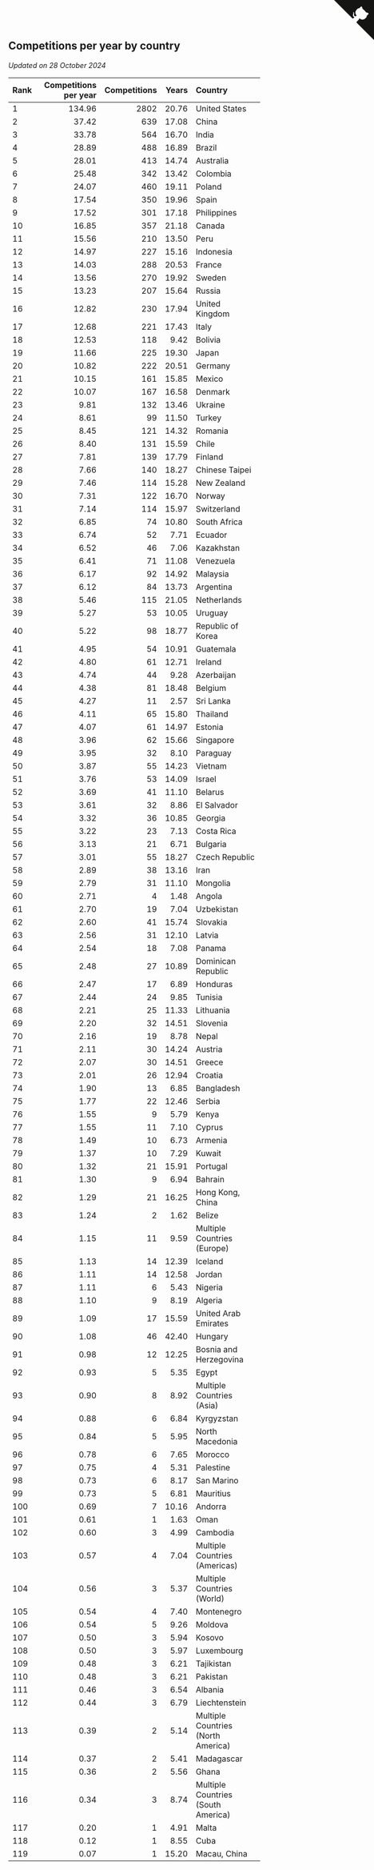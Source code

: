 ## Competitions per year by country

*Updated on 28 October 2024*

| Rank | Competitions per year | Competitions | Years | Country |
| :--- | ---: | ---: | ---: | :--- |
| 1 | 134.96 | 2802 | 20.76 | United States |
| 2 | 37.42 | 639 | 17.08 | China |
| 3 | 33.78 | 564 | 16.70 | India |
| 4 | 28.89 | 488 | 16.89 | Brazil |
| 5 | 28.01 | 413 | 14.74 | Australia |
| 6 | 25.48 | 342 | 13.42 | Colombia |
| 7 | 24.07 | 460 | 19.11 | Poland |
| 8 | 17.54 | 350 | 19.96 | Spain |
| 9 | 17.52 | 301 | 17.18 | Philippines |
| 10 | 16.85 | 357 | 21.18 | Canada |
| 11 | 15.56 | 210 | 13.50 | Peru |
| 12 | 14.97 | 227 | 15.16 | Indonesia |
| 13 | 14.03 | 288 | 20.53 | France |
| 14 | 13.56 | 270 | 19.92 | Sweden |
| 15 | 13.23 | 207 | 15.64 | Russia |
| 16 | 12.82 | 230 | 17.94 | United Kingdom |
| 17 | 12.68 | 221 | 17.43 | Italy |
| 18 | 12.53 | 118 | 9.42 | Bolivia |
| 19 | 11.66 | 225 | 19.30 | Japan |
| 20 | 10.82 | 222 | 20.51 | Germany |
| 21 | 10.15 | 161 | 15.85 | Mexico |
| 22 | 10.07 | 167 | 16.58 | Denmark |
| 23 | 9.81 | 132 | 13.46 | Ukraine |
| 24 | 8.61 | 99 | 11.50 | Turkey |
| 25 | 8.45 | 121 | 14.32 | Romania |
| 26 | 8.40 | 131 | 15.59 | Chile |
| 27 | 7.81 | 139 | 17.79 | Finland |
| 28 | 7.66 | 140 | 18.27 | Chinese Taipei |
| 29 | 7.46 | 114 | 15.28 | New Zealand |
| 30 | 7.31 | 122 | 16.70 | Norway |
| 31 | 7.14 | 114 | 15.97 | Switzerland |
| 32 | 6.85 | 74 | 10.80 | South Africa |
| 33 | 6.74 | 52 | 7.71 | Ecuador |
| 34 | 6.52 | 46 | 7.06 | Kazakhstan |
| 35 | 6.41 | 71 | 11.08 | Venezuela |
| 36 | 6.17 | 92 | 14.92 | Malaysia |
| 37 | 6.12 | 84 | 13.73 | Argentina |
| 38 | 5.46 | 115 | 21.05 | Netherlands |
| 39 | 5.27 | 53 | 10.05 | Uruguay |
| 40 | 5.22 | 98 | 18.77 | Republic of Korea |
| 41 | 4.95 | 54 | 10.91 | Guatemala |
| 42 | 4.80 | 61 | 12.71 | Ireland |
| 43 | 4.74 | 44 | 9.28 | Azerbaijan |
| 44 | 4.38 | 81 | 18.48 | Belgium |
| 45 | 4.27 | 11 | 2.57 | Sri Lanka |
| 46 | 4.11 | 65 | 15.80 | Thailand |
| 47 | 4.07 | 61 | 14.97 | Estonia |
| 48 | 3.96 | 62 | 15.66 | Singapore |
| 49 | 3.95 | 32 | 8.10 | Paraguay |
| 50 | 3.87 | 55 | 14.23 | Vietnam |
| 51 | 3.76 | 53 | 14.09 | Israel |
| 52 | 3.69 | 41 | 11.10 | Belarus |
| 53 | 3.61 | 32 | 8.86 | El Salvador |
| 54 | 3.32 | 36 | 10.85 | Georgia |
| 55 | 3.22 | 23 | 7.13 | Costa Rica |
| 56 | 3.13 | 21 | 6.71 | Bulgaria |
| 57 | 3.01 | 55 | 18.27 | Czech Republic |
| 58 | 2.89 | 38 | 13.16 | Iran |
| 59 | 2.79 | 31 | 11.10 | Mongolia |
| 60 | 2.71 | 4 | 1.48 | Angola |
| 61 | 2.70 | 19 | 7.04 | Uzbekistan |
| 62 | 2.60 | 41 | 15.74 | Slovakia |
| 63 | 2.56 | 31 | 12.10 | Latvia |
| 64 | 2.54 | 18 | 7.08 | Panama |
| 65 | 2.48 | 27 | 10.89 | Dominican Republic |
| 66 | 2.47 | 17 | 6.89 | Honduras |
| 67 | 2.44 | 24 | 9.85 | Tunisia |
| 68 | 2.21 | 25 | 11.33 | Lithuania |
| 69 | 2.20 | 32 | 14.51 | Slovenia |
| 70 | 2.16 | 19 | 8.78 | Nepal |
| 71 | 2.11 | 30 | 14.24 | Austria |
| 72 | 2.07 | 30 | 14.51 | Greece |
| 73 | 2.01 | 26 | 12.94 | Croatia |
| 74 | 1.90 | 13 | 6.85 | Bangladesh |
| 75 | 1.77 | 22 | 12.46 | Serbia |
| 76 | 1.55 | 9 | 5.79 | Kenya |
| 77 | 1.55 | 11 | 7.10 | Cyprus |
| 78 | 1.49 | 10 | 6.73 | Armenia |
| 79 | 1.37 | 10 | 7.29 | Kuwait |
| 80 | 1.32 | 21 | 15.91 | Portugal |
| 81 | 1.30 | 9 | 6.94 | Bahrain |
| 82 | 1.29 | 21 | 16.25 | Hong Kong, China |
| 83 | 1.24 | 2 | 1.62 | Belize |
| 84 | 1.15 | 11 | 9.59 | Multiple Countries (Europe) |
| 85 | 1.13 | 14 | 12.39 | Iceland |
| 86 | 1.11 | 14 | 12.58 | Jordan |
| 87 | 1.11 | 6 | 5.43 | Nigeria |
| 88 | 1.10 | 9 | 8.19 | Algeria |
| 89 | 1.09 | 17 | 15.59 | United Arab Emirates |
| 90 | 1.08 | 46 | 42.40 | Hungary |
| 91 | 0.98 | 12 | 12.25 | Bosnia and Herzegovina |
| 92 | 0.93 | 5 | 5.35 | Egypt |
| 93 | 0.90 | 8 | 8.92 | Multiple Countries (Asia) |
| 94 | 0.88 | 6 | 6.84 | Kyrgyzstan |
| 95 | 0.84 | 5 | 5.95 | North Macedonia |
| 96 | 0.78 | 6 | 7.65 | Morocco |
| 97 | 0.75 | 4 | 5.31 | Palestine |
| 98 | 0.73 | 6 | 8.17 | San Marino |
| 99 | 0.73 | 5 | 6.81 | Mauritius |
| 100 | 0.69 | 7 | 10.16 | Andorra |
| 101 | 0.61 | 1 | 1.63 | Oman |
| 102 | 0.60 | 3 | 4.99 | Cambodia |
| 103 | 0.57 | 4 | 7.04 | Multiple Countries (Americas) |
| 104 | 0.56 | 3 | 5.37 | Multiple Countries (World) |
| 105 | 0.54 | 4 | 7.40 | Montenegro |
| 106 | 0.54 | 5 | 9.26 | Moldova |
| 107 | 0.50 | 3 | 5.94 | Kosovo |
| 108 | 0.50 | 3 | 5.97 | Luxembourg |
| 109 | 0.48 | 3 | 6.21 | Tajikistan |
| 110 | 0.48 | 3 | 6.21 | Pakistan |
| 111 | 0.46 | 3 | 6.54 | Albania |
| 112 | 0.44 | 3 | 6.79 | Liechtenstein |
| 113 | 0.39 | 2 | 5.14 | Multiple Countries (North America) |
| 114 | 0.37 | 2 | 5.41 | Madagascar |
| 115 | 0.36 | 2 | 5.56 | Ghana |
| 116 | 0.34 | 3 | 8.74 | Multiple Countries (South America) |
| 117 | 0.20 | 1 | 4.91 | Malta |
| 118 | 0.12 | 1 | 8.55 | Cuba |
| 119 | 0.07 | 1 | 15.20 | Macau, China |


<a href="https://github.com/JustinTimeCuber/wca_statistics" class="github-corner" aria-label="View source on Github"><svg width="80" height="80" viewBox="0 0 250 250" style="fill:#151513; color:#fff; position: absolute; top: 0; border: 0; right: 0;" aria-hidden="true"><path d="M0,0 L115,115 L130,115 L142,142 L250,250 L250,0 Z"></path><path d="M128.3,109.0 C113.8,99.7 119.0,89.6 119.0,89.6 C122.0,82.7 120.5,78.6 120.5,78.6 C119.2,72.0 123.4,76.3 123.4,76.3 C127.3,80.9 125.5,87.3 125.5,87.3 C122.9,97.6 130.6,101.9 134.4,103.2" fill="currentColor" style="transform-origin: 130px 106px;" class="octo-arm"></path><path d="M115.0,115.0 C114.9,115.1 118.7,116.5 119.8,115.4 L133.7,101.6 C136.9,99.2 139.9,98.4 142.2,98.6 C133.8,88.0 127.5,74.4 143.8,58.0 C148.5,53.4 154.0,51.2 159.7,51.0 C160.3,49.4 163.2,43.6 171.4,40.1 C171.4,40.1 176.1,42.5 178.8,56.2 C183.1,58.6 187.2,61.8 190.9,65.4 C194.5,69.0 197.7,73.2 200.1,77.6 C213.8,80.2 216.3,84.9 216.3,84.9 C212.7,93.1 206.9,96.0 205.4,96.6 C205.1,102.4 203.0,107.8 198.3,112.5 C181.9,128.9 168.3,122.5 157.7,114.1 C157.9,116.9 156.7,120.9 152.7,124.9 L141.0,136.5 C139.8,137.7 141.6,141.9 141.8,141.8 Z" fill="currentColor" class="octo-body"></path></svg></a><style>.github-corner:hover .octo-arm{animation:octocat-wave 560ms ease-in-out}@keyframes octocat-wave{0%,100%{transform:rotate(0)}20%,60%{transform:rotate(-25deg)}40%,80%{transform:rotate(10deg)}}@media (max-width:500px){.github-corner:hover .octo-arm{animation:none}.github-corner .octo-arm{animation:octocat-wave 560ms ease-in-out}}</style>

